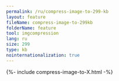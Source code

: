```yaml
---
permalink: /ru/compress-image-to-299-kb
layout: feature
fileName: compress-image-to-299kb
folderName: feature
tool: imgcompression
lang: ru
size: 299
type: kb
nointernationalization: true
---
```

{%- include compress-image-to-X.html -%}
      